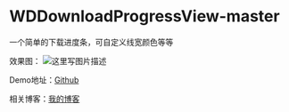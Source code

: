 # WDDownloadProgressView-master
一个简单的下载进度条，可自定义线宽颜色等等


效果图：
![这里写图片描述](http://img.blog.csdn.net/20161023223152630)

Demo地址：[Github](https://github.com/Cehae/WDDownloadProgressView-master)

相关博客：[我的博客](http://blog.csdn.net/cehae/article/details/52904840)